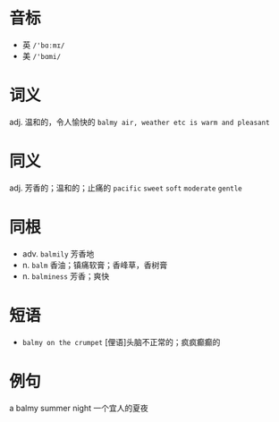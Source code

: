 # 音标

- 英 `/'bɑːmɪ/`
- 美 `/'bɑmi/`

# 词义

adj. 温和的，令人愉快的
`balmy air, weather etc is warm and pleasant`

# 同义

adj. 芳香的；温和的；止痛的
`pacific` `sweet` `soft` `moderate` `gentle`

# 同根

- adv. `balmily` 芳香地
- n. `balm` 香油；镇痛软膏；香峰草，香树膏
- n. `balminess` 芳香；爽快

# 短语

- `balmy on the crumpet` [俚语]头脑不正常的；疯疯癫癫的

# 例句

a balmy summer night
一个宜人的夏夜


